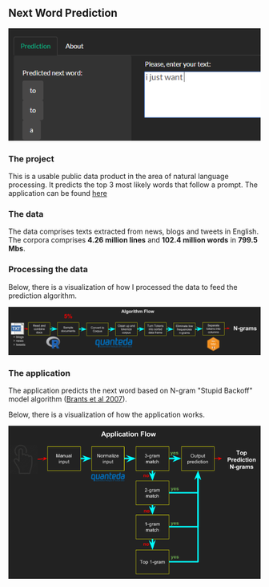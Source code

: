 ## Next Word Prediction

![alt text](next_word.png)

### The project

This is a usable public data product in the area of natural language processing. It predicts the top 3 most likely words 
that follow a prompt.
The application can be found [here](https://danvargg.shinyapps.io/shiny/)

### The data

The data comprises texts extracted from news, blogs and tweets in English. The corpora comprises **4.26
million lines** and **102.4 million words** in **799.5 Mbs**.

### Processing the data

Below, there is a visualization of how I processed the data to feed the prediction algorithm.

![alt text](algflow.png)

### The application

The application predicts the next word based on N-gram "Stupid Backoff" model
algorithm ([Brants et al 2007](http://www.cs.columbia.edu/~smaskey/CS6998-0412/supportmaterial/langmodel_mapreduce.pdf)).

Below, there is a visualization of how the application works.

![alt text](appflow.png)
